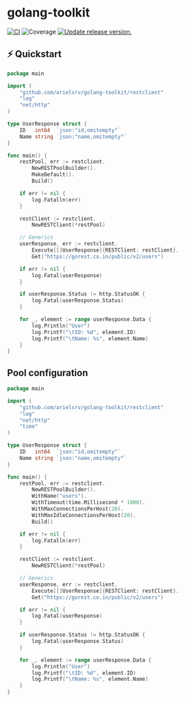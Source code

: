 # golang-toolkit
[![CI](https://github.com/tj-actions/coverage-badge-go/workflows/CI/badge.svg)](https://github.com/tj-actions/coverage-badge-go/actions?query=workflow%3ACI)
![Coverage](https://img.shields.io/badge/Coverage-100.0%25-brightgreen)
[![Update release version.](https://github.com/tj-actions/coverage-badge-go/workflows/Update%20release%20version./badge.svg)](https://github.com/tj-actions/coverage-badge-go/actions?query=workflow%3A%22Update+release+version.%22)

## ⚡️ Quickstart

```go
package main

import (
    "github.com/arielsrv/golang-toolkit/restclient"
    "log"
    "net/http"
)

type UserResponse struct {
    ID   int64  `json:"id,omitempty"`
    Name string `json:"name,omitempty"`
}

func main() {
    restPool, err := restclient.
        NewRESTPoolBuilder().
        MakeDefault().
        Build()

    if err != nil {
        log.Fatalln(err)
    }

    restClient := restclient.
        NewRESTClient(*restPool)

    // Generics
    userResponse, err := restclient.
        Execute[[]UserResponse]{RESTClient: restClient}.
        Get("https://gorest.co.in/public/v2/users")

    if err != nil {
        log.Fatal(userResponse)
    }

    if userResponse.Status != http.StatusOK {
        log.Fatal(userResponse.Status)
    }

    for _, element := range userResponse.Data {
        log.Println("User")
        log.Printf("\tID: %d", element.ID)
        log.Printf("\tName: %s", element.Name)
    }
}
```

## Pool configuration

```go
package main

import (
    "github.com/arielsrv/golang-toolkit/restclient"
    "log"
    "net/http"
    "time"
)

type UserResponse struct {
    ID   int64  `json:"id,omitempty"`
    Name string `json:"name,omitempty"`
}

func main() {
    restPool, err := restclient.
        NewRESTPoolBuilder().
        WithName("users").
        WithTimeout(time.Millisecond * 1000).
        WithMaxConnectionsPerHost(20).
        WithMaxIdleConnectionsPerHost(20).
        Build()

    if err != nil {
        log.Fatalln(err)
    }

    restClient := restclient.
        NewRESTClient(*restPool)

    // Generics
    userResponse, err := restclient.
        Execute[[]UserResponse]{RESTClient: restClient}.
        Get("https://gorest.co.in/public/v2/users")

    if err != nil {
        log.Fatal(userResponse)
    }

    if userResponse.Status != http.StatusOK {
        log.Fatal(userResponse.Status)
    }

    for _, element := range userResponse.Data {
        log.Println("User")
        log.Printf("\tID: %d", element.ID)
        log.Printf("\tName: %s", element.Name)
    }
}
```